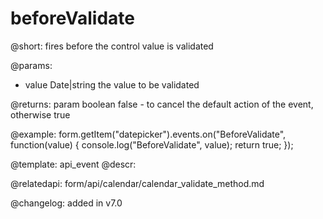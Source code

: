 beforeValidate
=============

@short: fires before the control value is validated
 

@params:
- value       Date|string  the value to be validated

@returns:
param   boolean     false - to cancel the default action of the event, otherwise true

@example:
form.getItem("datepicker").events.on("BeforeValidate", function(value) {
    console.log("BeforeValidate", value);
    return true;
});


@template: api_event
@descr:

@relatedapi: form/api/calendar/calendar_validate_method.md

@changelog: added in v7.0
